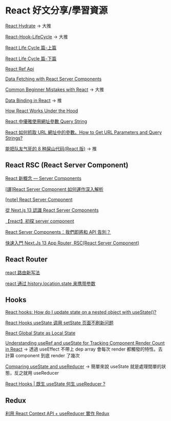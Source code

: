 # React 好文分享/學習資源

[React Hydrate](https://blog.saeloun.com/2021/12/16/hydration.html) -> 大推

[React-Hook-LifeCycle](https://blog.bhanuteja.dev/the-lifecycle-of-react-hooks-component) -> 大推

[React Life Cycle 篇-上篇](https://ithelp.ithome.com.tw/articles/10278231)

[React Life Cycle 篇-下篇](https://ithelp.ithome.com.tw/articles/10278693)

[React Ref Api](https://medium.com/itsoktomakemistakes/react-ref-api-%E6%80%8E%E9%BA%BC%E7%94%A8-ea1f31cd0a7a)

[Data Fetching with React Server Components](https://www.youtube.com/watch?v=TQQPAU21ZUw)

[Common Beginner Mistakes with React](https://www.joshwcomeau.com/react/common-beginner-mistakes/) -> 大推

[Data Binding in React](https://www.joshwcomeau.com/react/data-binding/) -> 推

[How React Works Under the Hood](https://medium.com/@zipy-ai/how-react-works-under-the-hood-d2af692e8be0)

[React 中優雅使用網址參數 Query String](https://medium.com/itsoktomakemistakes/react-%E4%B8%AD%E5%84%AA%E9%9B%85%E4%BD%BF%E7%94%A8%E7%B6%B2%E5%9D%80%E5%8F%83%E6%95%B8-query-string-540bacd08486)

[React 如何抓取 URL 網址中的參數。How to Get URL Parameters and Query Strings?](https://molly1024.medium.com/react-%E5%A6%82%E4%BD%95%E6%8A%93%E5%8F%96url%E7%B6%B2%E5%9D%80%E4%B8%AD%E7%9A%84%E5%8F%83%E6%95%B8-how-to-get-params-in-url-f8902a4256ca)

[能把队友气死的 8 种屎山代码(React 版)](https://juejin.cn/post/7235663093748138021) -> 推

## React RSC (React Server Component)

[React 新概念 — Server Components](https://chentsulin.medium.com/react-%E6%96%B0%E6%A6%82%E5%BF%B5-server-components-d632f9a18463)

[[譯]React Server Component 如何運作深入解析](https://andyyou.github.io/2022/02/02/react-server-component-in-depth-guide/)

[[note] React Server Component](https://pjchender.dev/react/note-react-server-component/)

[從 Next.js 13 認識 React Server Components](https://oldmo860617.medium.com/%E5%BE%9E-next-js-13-%E8%AA%8D%E8%AD%98-react-server-components-37c2bad96d90)

[【react】初探 server component](https://juejin.cn/post/6918602124804915208)

[React Server Components：我們即將和 API 告別？](https://www.readfog.com/a/1683183010031177728)

[快速入門 Next.Js 13 App Router, RSC(React Server Component)](https://blog.typeart.cc/nextjs13-quick-guide/)

## React Router

[react 路由新写法](https://zhuanlan.zhihu.com/p/430635190)

[react 通过 history.location.state 来携带参数](https://blog.csdn.net/m0_60823684/article/details/121445877)

## Hooks

[React hooks: How do I update state on a nested object with useState()?](https://stackoverflow.com/questions/56802815/react-hooks-how-do-i-update-state-on-a-nested-object-with-usestate)

[React Hooks useState 调用 setState 页面不刷新问题](https://juejin.cn/post/7080838315007541284)

[React Global State as Local State](https://webup.org/blog/react-global-state-as-local-state/)

[Understanding useRef and useState for Tracking Component Render Count in React](https://peterkellner.net//2023/05/05/Understanding-useRef-and-useState-for-Tracking-Component-Render-Count-in-React/) -> 透過 useEffect 不帶上 dep array 會每次 render 都觸發的特性。去計算 component 到底 render 了幾次

[Comparing useState and useReducer](https://react.dev/learn/extracting-state-logic-into-a-reducer#comparing-usestate-and-usereducer) -> 簡單來說 useState 就是處理間單的狀態，反之就用 useReducer

[React Hooks | 既生 useState 何生 useReducer ?](https://medium.com/%E6%89%8B%E5%AF%AB%E7%AD%86%E8%A8%98/react-hooks-usestate-vs-usereducer-b14966ad37dd)

## Redux

[利用 React Context API + useReducer 實作 Redux](https://www.cythilya.tw/2023/05/25/implement-redux-by-react-context-api-and-useReducer/)
